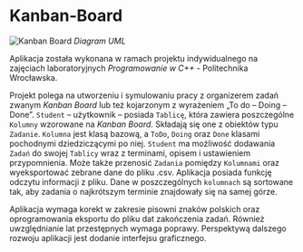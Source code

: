 # Kanban-Board


![Kanban Board](https://user-images.githubusercontent.com/80910359/117806905-366fd980-b25b-11eb-9c1c-1dc3276ca359.png)
*Diagram UML*

Aplikacja została wykonana w ramach projektu indywidualnego na zajęciach laboratoryjnych *Programowanie w C++* - Politechnika Wrocławska.

Projekt polega na utworzeniu i symulowaniu pracy z organizerem zadań zwanym *Kanban Board* lub też kojarzonym z wyrażeniem „To do – Doing – Done”. `Student` – użytkownik – posiada `Tablicę`, która zawiera poszczególne `Kolumny` wzorowane na *Kanban Board*. Składają się one z obiektów typu `Zadanie`. `Kolumna` jest klasą bazową, a `ToDo`, `Doing` oraz `Done` klasami pochodnymi dziedziczącymi po niej. `Student` ma możliwość dodawania `Zadań` do swojej `Tablicy` wraz z terminami, opisem i ustawieniem przypomnienia. Może także przenosić `Zadania` pomiędzy `Kolumnami` oraz wyeksportować zebrane dane do pliku .csv. Aplikacja posiada funkcję odczytu informacji z pliku. Dane w poszczególnych `kolumnach` są sortowane tak, aby zadania o najkrótszym terminie znajdowały się na samej górze.

Aplikacja wymaga korekt w zakresie pisowni znaków polskich oraz oprogramowania eksportu do pliku dat zakończenia zadań. Również uwzględnianie lat przestępnych wymaga poprawy. Perspektywą dalszego rozwoju aplikacji jest dodanie interfejsu graficznego.
